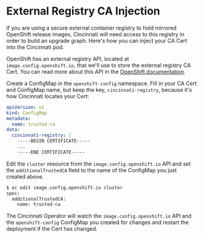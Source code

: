 # External Registry CA Injection

If you are using a secure external container registry to hold mirrored OpenShift
release images, Cincinnati will need access to this registry in order to build
an upgrade graph.  Here's how you can inject your CA Cert into the Cincinnati
pod.

OpenShift has an external registry API, located at `image.config.openshift.io`,
that we'll use to store the external registry CA Cert.  You can read more about
this API in the [OpenShift documentation](https://docs.openshift.com/container-platform/4.3/registry/configuring-registry-operator.html#images-configuration-cas_configuring-registry-operator).

Create a ConfigMap in the `openshift-config` namespace.  Fill in your CA Cert
and ConfigMap name, but keep the key, `cincinnati-registry`, because it's how
Cincinnati locates your Cert:
```yaml
apiVersion: v1
kind: ConfigMap
metadata:
  name: trusted-ca
data:
  cincinnati-registry: |
    -----BEGIN CERTIFICATE-----
    ...
    -----END CERTIFICATE-----
```

Edit the `cluster` resource from the `image.config.openshift.io` API and set
the `additionalTrustedCA` field to the name of the ConfigMap you just created
above.
```bash
$ oc edit image.config.openshift.io cluster
spec:
  additionalTrustedCA:
    name: trusted-ca
```

The Cincinnati Operator will watch the `image.config.openshift.io` API and the
`openshift-config` ConfigMap you created for changes and restart the deployment
if the Cert has changed.
